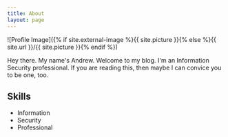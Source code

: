 ```yaml
---
title: About
layout: page
---
```

![Profile Image]({% if site.external-image %}{{ site.picture }}{% else %}{{ site.url }}/{{ site.picture }}{% endif %})

<p>Hey there. My name's Andrew. Welcome to my blog. I'm an Information Security professional. 
   If you are reading this, then maybe I can convice you to be one, too. </p>



<h2>Skills</h2>

<ul class="skill-list">
	<li>Information</li>
	<li>Security</li>
	<li>Professional</li>
</ul>
